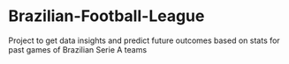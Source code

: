 # Brazilian-Football-League
Project to get data insights and predict future outcomes based on stats for past games of Brazilian Serie A teams
